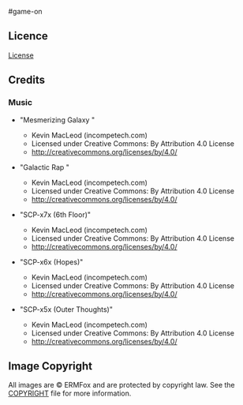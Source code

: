 #game-on



## Licence
[License](./LICENSE)



## Credits

### Music

- "Mesmerizing Galaxy " 
  - Kevin MacLeod (incompetech.com)
  - Licensed under Creative Commons: By Attribution 4.0 License
  - http://creativecommons.org/licenses/by/4.0/

- "Galactic Rap " 
  - Kevin MacLeod (incompetech.com)
  - Licensed under Creative Commons: By Attribution 4.0 License
  - http://creativecommons.org/licenses/by/4.0/

- "SCP-x7x (6th Floor)" 
  - Kevin MacLeod (incompetech.com)
  - Licensed under Creative Commons: By Attribution 4.0 License
  - http://creativecommons.org/licenses/by/4.0/

- "SCP-x6x (Hopes)" 
  - Kevin MacLeod (incompetech.com)
  - Licensed under Creative Commons: By Attribution 4.0 License
  - http://creativecommons.org/licenses/by/4.0/

- "SCP-x5x (Outer Thoughts)" 
  - Kevin MacLeod (incompetech.com)
  - Licensed under Creative Commons: By Attribution 4.0 License
  - http://creativecommons.org/licenses/by/4.0/

## Image Copyright

All images are © ERMFox and are protected by copyright law. See the [COPYRIGHT](COPYRIGHT.txt) file for more information.
